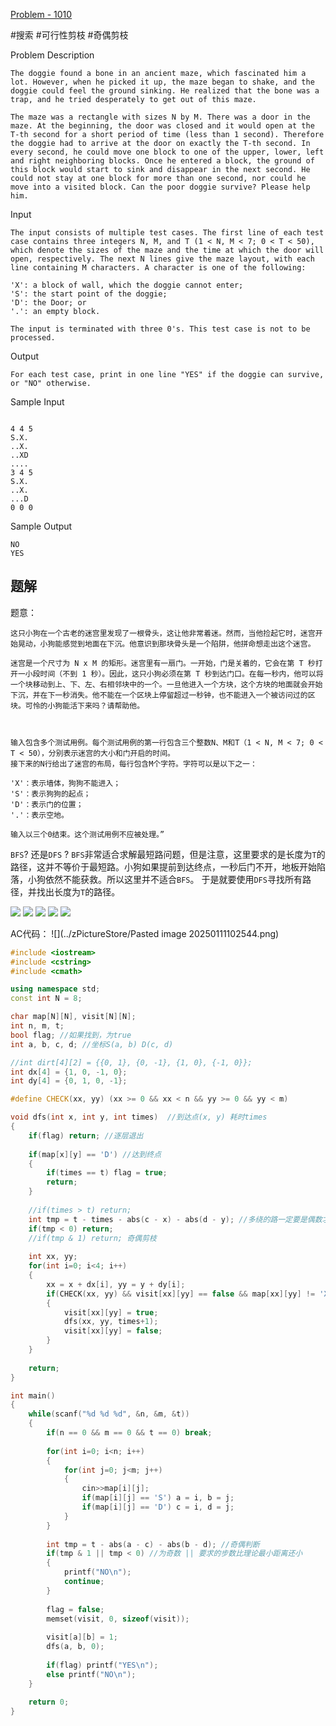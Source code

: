 [Problem - 1010](https://acm.hdu.edu.cn/showproblem.php?pid=1010)

#搜索 #可行性剪枝 #奇偶剪枝

Problem Description

```
The doggie found a bone in an ancient maze, which fascinated him a lot. However, when he picked it up, the maze began to shake, and the doggie could feel the ground sinking. He realized that the bone was a trap, and he tried desperately to get out of this maze.  
  
The maze was a rectangle with sizes N by M. There was a door in the maze. At the beginning, the door was closed and it would open at the T-th second for a short period of time (less than 1 second). Therefore the doggie had to arrive at the door on exactly the T-th second. In every second, he could move one block to one of the upper, lower, left and right neighboring blocks. Once he entered a block, the ground of this block would start to sink and disappear in the next second. He could not stay at one block for more than one second, nor could he move into a visited block. Can the poor doggie survive? Please help him.  
```

Input

```
The input consists of multiple test cases. The first line of each test case contains three integers N, M, and T (1 < N, M < 7; 0 < T < 50), which denote the sizes of the maze and the time at which the door will open, respectively. The next N lines give the maze layout, with each line containing M characters. A character is one of the following:  
  
'X': a block of wall, which the doggie cannot enter;  
'S': the start point of the doggie;  
'D': the Door; or  
'.': an empty block.  
  
The input is terminated with three 0's. This test case is not to be processed.  

```
  

Output

```
For each test case, print in one line "YES" if the doggie can survive, or "NO" otherwise.  
```


Sample Input

```

4 4 5
S.X.
..X.
..XD
....
3 4 5
S.X.
..X.
...D
0 0 0
```


Sample Output

```
NO
YES
```

## 题解

题意：
```
这只小狗在一个古老的迷宫里发现了一根骨头，这让他非常着迷。然而，当他捡起它时，迷宫开始晃动，小狗能感觉到地面在下沉。他意识到那块骨头是一个陷阱，他拼命想走出这个迷宫。  
  
迷宫是一个尺寸为 N x M 的矩形。迷宫里有一扇门。一开始，门是关着的，它会在第 T 秒打开一小段时间（不到 1 秒）。因此，这只小狗必须在第 T 秒到达门口。在每一秒内，他可以将一个块移动到上、下、左、右相邻块中的一个。一旦他进入一个方块，这个方块的地面就会开始下沉，并在下一秒消失。他不能在一个区块上停留超过一秒钟，也不能进入一个被访问过的区块。可怜的小狗能活下来吗？请帮助他。



输入包含多个测试用例。每个测试用例的第一行包含三个整数N、M和T（1 < N, M < 7; 0 < T < 50），分别表示迷宫的大小和门开启的时间。
接下来的N行给出了迷宫的布局，每行包含M个字符。字符可以是以下之一： 

'X'：表示墙体，狗狗不能进入； 
'S'：表示狗狗的起点； 
'D'：表示门的位置； 
'.'：表示空地。 

输入以三个0结束。这个测试用例不应被处理。”
```

`BFS`? 还是`DFS` ?
`BFS`非常适合求解最短路问题，但是注意，这里要求的是长度为`T`的路径，这并不等价于最短路。小狗如果提前到达终点，一秒后门不开，地板开始陷落，小狗依然不能获救。所以这里并不适合`BFS`。
于是就要使用`DFS`寻找所有路径，并找出长度为`T`的路径。


![](../zPictureStore/c187df9895feb85d481bc8d6005fb43.png)
![](../zPictureStore/cdd3a06c83389e2db5b46ba0b1f572f.png)
![](../zPictureStore/a003c797a1c42d2da2d5ec134ca2c40.png)
![](../zPictureStore/f36a96b3b8031439c4f5c3aa8cd6926.png)
![](../zPictureStore/22ba70e9034f1a893c417199dde4f79.png)






AC代码：
![](../zPictureStore/Pasted image 20250111102544.png)

```cpp
#include <iostream>
#include <cstring>
#include <cmath>

using namespace std;
const int N = 8;

char map[N][N], visit[N][N];
int n, m, t;
bool flag; //如果找到，为true
int a, b, c, d; //坐标S(a, b) D(c, d)

//int dirt[4][2] = {{0, 1}, {0, -1}, {1, 0}, {-1, 0}};
int dx[4] = {1, 0, -1, 0};
int dy[4] = {0, 1, 0, -1};

#define CHECK(xx, yy) (xx >= 0 && xx < n && yy >= 0 && yy < m)

void dfs(int x, int y, int times)  //到达点(x, y) 耗时times
{
    if(flag) return; //逐层退出
    
    if(map[x][y] == 'D') //达到终点
    {
        if(times == t) flag = true;
        return;
    }
    
    //if(times > t) return;
    int tmp = t - times - abs(c - x) - abs(d - y); //多绕的路一定要是偶数才有解
    if(tmp < 0) return;
    //if(tmp & 1) return; 奇偶剪枝
    
    int xx, yy;
    for(int i=0; i<4; i++)
    {
        xx = x + dx[i], yy = y + dy[i];
        if(CHECK(xx, yy) && visit[xx][yy] == false && map[xx][yy] != 'X')
        {
            visit[xx][yy] = true;
            dfs(xx, yy, times+1);
            visit[xx][yy] = false;
        }
    }
    
    return;
}

int main()
{
    while(scanf("%d %d %d", &n, &m, &t))
    {
        if(n == 0 && m == 0 && t == 0) break;
        
        for(int i=0; i<n; i++)
        {
            for(int j=0; j<m; j++)
            {
                cin>>map[i][j];
                if(map[i][j] == 'S') a = i, b = j;
                if(map[i][j] == 'D') c = i, d = j;
            }
        }
        
        int tmp = t - abs(a - c) - abs(b - d); //奇偶判断
        if(tmp & 1 || tmp < 0) //为奇数 || 要求的步数比理论最小距离还小
        {
            printf("NO\n");
            continue;
        }
        
        flag = false;
        memset(visit, 0, sizeof(visit));
        
        visit[a][b] = 1;
        dfs(a, b, 0);
        
        if(flag) printf("YES\n");
        else printf("NO\n");
    }
    
    return 0;
}
```

